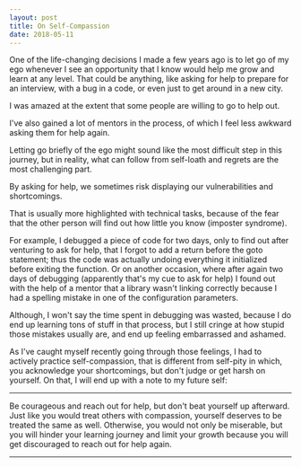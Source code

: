 ```yaml
---
layout: post
title: On Self-Compassion
date: 2018-05-11
---
```


One of the life-changing decisions I made a few years ago is to let go of my ego whenever I see an opportunity that I know would help me grow and learn at any level.
That could be anything, like asking for help to prepare for an interview, with a bug in a code, or even just to get around in a new city.

I was amazed at the extent that some people are willing to go to help out.

I've also gained a lot of mentors in the process, of which I feel less awkward asking them for help again.

Letting go briefly of the ego might sound like the most difficult step in this journey, but in reality, what can follow from self-loath and regrets are the most challenging part.

By asking for help, we sometimes risk displaying our vulnerabilities and shortcomings.

That is usually more highlighted with technical tasks, because of the fear that the other person will find out how little you know (imposter syndrome).

For example, I debugged a piece of code for two days, only to find out after venturing to ask for help, that I forgot to add a return before the goto statement; thus the code was actually undoing everything it initialized before exiting the function.
Or on another occasion, where after again two days of debugging (apparently that's my cue to ask for help)
I found out with the help of a mentor that a library wasn't linking correctly because I had a spelling mistake in one of the configuration parameters.

Although, I won't say the time spent in debugging was wasted, because I do end up learning tons of stuff in that process, but I still cringe at how stupid those mistakes usually are,
and end up feeling embarrassed and ashamed.

As I've caught myself recently going through those feelings, I had to actively practice self-compassion,
that is different from self-pity in which, you acknowledge your shortcomings, but don't judge or get harsh on yourself.
On that, I will end up with a note to my future self:

---

Be courageous and reach out for help, but don't beat yourself up afterward.
Just like you would treat others with compassion, yourself deserves to be treated the same as well.
Otherwise, you would not only be miserable, but you will hinder your learning journey and limit your growth because you will get discouraged to reach out for help again.

---


